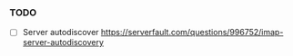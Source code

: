 ### TODO

- [ ] Server autodiscover
      https://serverfault.com/questions/996752/imap-server-autodiscovery
